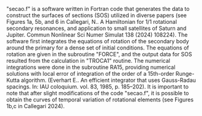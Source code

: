 "secao.f" is a software written in Fortran code that generates the data to construct the surfaces of sections (SOS) utilized in diverse papers (see Figures 1a, 5b, and 6 in Callegari, N.. A Hamiltonian for 1/1 rotational secondary resonances, and
application to small satellites of Saturn and Jupiter. Commun Nonlinear Sci Numer Simulat 138 (2024) 108224). 
The software first integrates the equations of rotation of the secondary body around the primary for a dense set of initial conditions. The equations of rotation are given in the subroutine "FORCE", and the output data for SOS resulted from the calculation in "TROCA1" routine. The numerical integrations were done in the subroutine RA15, providing numerical solutions with local error of integration of the order of a 15th-order Runge-Kutta algorithm. (Everhart E.. An efficient integrator that uses Gauss-Radau spacings. In: IAU coloquium. vol. 83, 1985, p. 185–202).
It is important to note that after slight modifications of the code "secao.f", it is possible to obtain the curves of temporal variation of  rotational elements (see Figures 1b,c in Callegari 2024).

